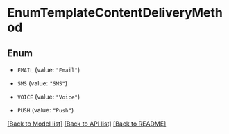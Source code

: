 # EnumTemplateContentDeliveryMethod

## Enum


* `EMAIL` (value: `"Email"`)

* `SMS` (value: `"SMS"`)

* `VOICE` (value: `"Voice"`)

* `PUSH` (value: `"Push"`)


[[Back to Model list]](../README.md#documentation-for-models) [[Back to API list]](../README.md#documentation-for-api-endpoints) [[Back to README]](../README.md)


